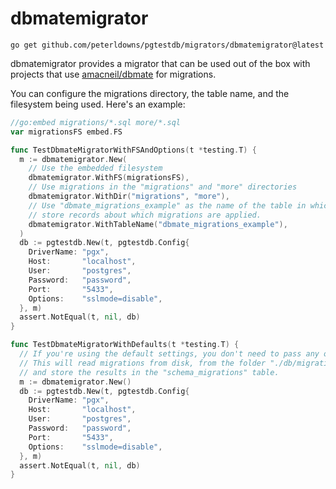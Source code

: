 # dbmatemigrator

```shell
go get github.com/peterldowns/pgtestdb/migrators/dbmatemigrator@latest
```

dbmatemigrator provides a migrator that can be used out of the box with projects
that use [amacneil/dbmate](https://github.com/amacneil/dbmate) for migrations.

You can configure the migrations directory, the table name, and the filesystem
being used. Here's an example:

```go
//go:embed migrations/*.sql more/*.sql
var migrationsFS embed.FS

func TestDbmateMigratorWithFSAndOptions(t *testing.T) {
  m := dbmatemigrator.New(
    // Use the embedded filesystem
    dbmatemigrator.WithFS(migrationsFS),
    // Use migrations in the "migrations" and "more" directories
    dbmatemigrator.WithDir("migrations", "more"),
    // Use "dbmate_migrations_example" as the name of the table in which to
    // store records about which migrations are applied.
    dbmatemigrator.WithTableName("dbmate_migrations_example"),
  )
  db := pgtestdb.New(t, pgtestdb.Config{
    DriverName: "pgx",
    Host:       "localhost",
    User:       "postgres",
    Password:   "password",
    Port:       "5433",
    Options:    "sslmode=disable",
  }, m)
  assert.NotEqual(t, nil, db)
}

func TestDbmateMigratorWithDefaults(t *testing.T) {
  // If you're using the default settings, you don't need to pass any options.
  // This will read migrations from disk, from the folder "./db/migrations",
  // and store the results in the "schema_migrations" table.
  m := dbmatemigrator.New()
  db := pgtestdb.New(t, pgtestdb.Config{
    DriverName: "pgx",
    Host:       "localhost",
    User:       "postgres",
    Password:   "password",
    Port:       "5433",
    Options:    "sslmode=disable",
  }, m)
  assert.NotEqual(t, nil, db)
}
```
